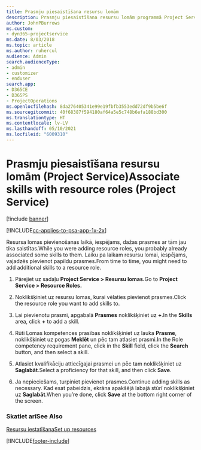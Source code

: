 ```yaml
---
title: Prasmju piesaistīšana resursu lomām
description: Prasmju piesaistīšana resursu lomām programmā Project Service
author: JohnPBurrows
ms.custom:
- dyn365-projectservice
ms.date: 8/03/2018
ms.topic: article
ms.author: ruhercul
audience: Admin
search.audienceType:
- admin
- customizer
- enduser
search.app:
- D365CE
- D365PS
- ProjectOperations
ms.openlocfilehash: 8da276405341e99e19fbfb3553edd72df9b5be6f
ms.sourcegitcommit: 40f68387f594180af64a5e5c748b6efa188bd300
ms.translationtype: HT
ms.contentlocale: lv-LV
ms.lasthandoff: 05/10/2021
ms.locfileid: "6009310"
---
```

# <a name="associate-skills-with-resource-roles-project-service"></a><span data-ttu-id="7794b-103">Prasmju piesaistīšana resursu lomām (Project Service)</span><span class="sxs-lookup"><span data-stu-id="7794b-103">Associate skills with resource roles (Project Service)</span></span>

[!include [banner](../includes/psa-now-project-operations.md)]

[!INCLUDE[cc-applies-to-psa-app-1x-2x](../includes/cc-applies-to-psa-app-1x-2x.md)]

<span data-ttu-id="7794b-104">Resursa lomas pievienošanas laikā, iespējams, dažas prasmes ar tām jau tika saistītas.</span><span class="sxs-lookup"><span data-stu-id="7794b-104">While you were adding resource roles, you probably already associated some skills to them.</span></span> <span data-ttu-id="7794b-105">Laiku pa laikam resursu lomai, iespējams, vajadzēs pievienot papildu prasmes.</span><span class="sxs-lookup"><span data-stu-id="7794b-105">From time to time, you might need to add additional skills to a resource role.</span></span>  
  
1.  <span data-ttu-id="7794b-106">Pārejiet uz sadaļu **Project Service > Resursu lomas.**</span><span class="sxs-lookup"><span data-stu-id="7794b-106">Go to **Project Service > Resource Roles.**</span></span>  
  
2.  <span data-ttu-id="7794b-107">Noklikšķiniet uz resursu lomas, kurai vēlaties pievienot prasmes.</span><span class="sxs-lookup"><span data-stu-id="7794b-107">Click the resource role you want to add skills to.</span></span>  
  
3.  <span data-ttu-id="7794b-108">Lai pievienotu prasmi, apgabalā **Prasmes** noklikšķiniet uz **+**.</span><span class="sxs-lookup"><span data-stu-id="7794b-108">In the **Skills** area, click **+** to add a skill.</span></span>  
  
4.  <span data-ttu-id="7794b-109">Rūtī Lomas kompetences prasības noklikšķiniet uz lauka **Prasme**, noklikšķiniet uz pogas **Meklēt** un pēc tam atlasiet prasmi.</span><span class="sxs-lookup"><span data-stu-id="7794b-109">In the Role competency requirement pane, click in the **Skill** field, click the **Search** button,  and then select a skill.</span></span>  
  
5.  <span data-ttu-id="7794b-110">Atlasiet kvalifikāciju attiecīgajai prasmei un pēc tam noklikšķiniet uz **Saglabāt**.</span><span class="sxs-lookup"><span data-stu-id="7794b-110">Select a proficiency for that skill, and then click **Save**.</span></span>  
  
6.  <span data-ttu-id="7794b-111">Ja nepieciešams, turpiniet pievienot prasmes.</span><span class="sxs-lookup"><span data-stu-id="7794b-111">Continue adding skills as necessary.</span></span> <span data-ttu-id="7794b-112">Kad esat pabeidzis, ekrāna apakšējā labajā stūrī noklikšķiniet uz **Saglabāt**.</span><span class="sxs-lookup"><span data-stu-id="7794b-112">When you’re done, click **Save** at the bottom right corner of the screen.</span></span>  
  
### <a name="see-also"></a><span data-ttu-id="7794b-113">Skatiet arī</span><span class="sxs-lookup"><span data-stu-id="7794b-113">See Also</span></span>  
 [<span data-ttu-id="7794b-114">Resursu iestatīšana</span><span class="sxs-lookup"><span data-stu-id="7794b-114">Set up resources</span></span>](../psa/set-up-resources.md)


[!INCLUDE[footer-include](../includes/footer-banner.md)]